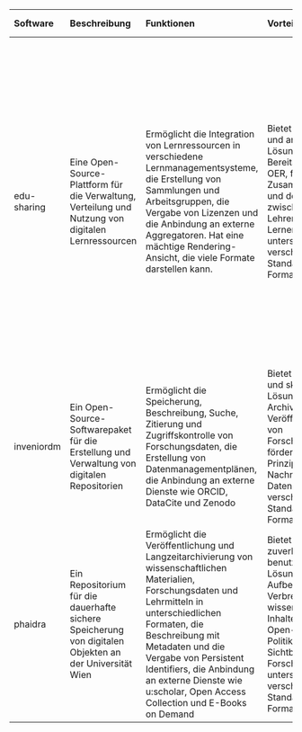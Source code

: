 | Software    | Beschreibung                                                                                           | Funktionen                                                                                                                                                                                                                                                                                                                                                                                                                     | Vorteile                                                                                                                                                                                                                             | Technische Anforderungen                                                                                                                                                                                                                                                                                                                                                              | Community Support                                                                                                                                                                          | Links                                                                                                      |
|:------------|:-----------------------------------------------------------------------------------------------------|:---------------------------------------------------------------------------------------------------------------------------------------------------------------------------------------------------------------------------------------------------------------------------------------------------------------------------------------------------------------------------------------------------------------------------------------------------------------------------------------------|:--------------------------------------------------------------------------------------------------------------------------------------------------------------------------------------------------------------------------------------------------------------------------------------------------------------------------------------------------------------------------------------|:---------------------------------------------------------------------------------------------------------------------------------------------------------------------------------------------------------------------------------------------------------------------------------------------------------------------------------------------------------------------------------------|:--------------------------------------------------------------------------------------------------------------------------------------------------------------------------------------------------------------------------------------------------------------------------------------------------------------------------------|:----------------------------------------------------------------------------------------------------------|
| edu-sharing | Eine Open-Source-Plattform für die Verwaltung, Verteilung und Nutzung von digitalen Lernressourcen     | Ermöglicht die Integration von Lernressourcen in verschiedene Lernmanagementsysteme, die Erstellung von Sammlungen und Arbeitsgruppen, die Vergabe von Lizenzen und die Anbindung an externe Aggregatoren. Hat eine mächtige Rendering-Ansicht, die viele Formate darstellen kann.                                                  | Bietet eine flexible und anpassbare Lösung für die Bereitstellung von OER, fördert die Zusammenarbeit und den Austausch zwischen Lehrenden und Lernenden, unterstützt verschiedene Standards und Formate.                                        | Kann auf eigenen Servern installiert und an eigene Anforderungen angepasst werden. Installationshilfen sind als Dokumentation und Docker-Images verfügbar. Cluster-Betrieb wird unterstützt. Erfordert je nach Version und Art der Installation Java, Apache, Alfresco, Tomcat, PHP, Solr4, Elasticsearch, PostgreSQL, MongoDB, Redis, Docker, Docker Compose und Kubernetes-Cluster. | Wird von einem Partnernetzwerk für Beratung, Support und Softwareanpassung unterstützt. Die Partner sind auf Services im Schul-, Hochschul- und Wirtschaftsbereich spezialisiert.          | [edu-sharing Webseite](https://edu-sharing.com/service/), [Wikipedia](https://en.wikipedia.org/wiki/Edu-sharing), [GitHub](https://github.com/edu-sharing) |
| inveniordm  | Ein Open-Source-Softwarepaket für die Erstellung und Verwaltung von digitalen Repositorien             | Ermöglicht die Speicherung, Beschreibung, Suche, Zitierung und Zugriffskontrolle von Forschungsdaten, die Erstellung von Datenmanagementplänen, die Anbindung an externe Dienste wie ORCID, DataCite und Zenodo                                                                                                                     | Bietet eine robuste und skalierbare Lösung für die Archivierung und Veröffentlichung von Forschungsdaten, fördert die FAIR-Prinzipien und die Nachnutzung von Daten, unterstützt verschiedene Standards und Formate                              | Kann auf Linux-Systemen installiert und konfiguriert werden. Erfordert Python, PostgreSQL, Elasticsearch, Redis und RabbitMQ                                                                                                                                                                                                                                                          | Wird von einer internationalen Entwicklergemeinschaft und einem Konsortium von Universitäten und Forschungseinrichtungen unterstützt. Bietet regelmäßige Webinare, Workshops &amp; Sprints | [InvenioRDM Webseite](https://inveniosoftware.org/products/rdm/)                                                            |
| phaidra     | Ein Repositorium für die dauerhafte sichere Speicherung von digitalen Objekten an der Universität Wien | Ermöglicht die Veröffentlichung und Langzeitarchivierung von wissenschaftlichen Materialien, Forschungsdaten und Lehrmitteln in unterschiedlichen Formaten, die Beschreibung mit Metadaten und die Vergabe von Persistent Identifiers, die Anbindung an externe Dienste wie u:scholar, Open Access Collection und E-Books on Demand | Bietet eine zuverlässige und benutzerfreundliche Lösung für die Aufbewahrung und Verbreitung von wissenschaftlichen Inhalten, fördert die Open-Access-Politik und die Sichtbarkeit der Forschung, unterstützt verschiedene Standards und Formate | Kann auf Linux-Systemen installiert und konfiguriert werden. Erfordert Java, Tomcat, Fedora Commons, Solr und MySQL                                                                                                                                                                                                                                                                   | Wird vom Team PHAIDRA-Services an der Universität Wien betreut und weiterentwickelt. Bietet eine Intranet-Seite für den Austausch und die Kommunikation mit der PHAIDRA-Community7         | [PHAIDRA Webseite](https://phaidra.univie.ac.at/), [PHAIDRA Community](https://datamanagement.univie.ac.at/home/aktuelles/details/news/die-phaidra-community-ist-aktiv/), [GitHub](https://github.com/phaidra) |
